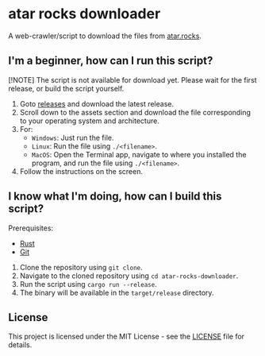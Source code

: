 # atar rocks downloader

A web-crawler/script to download the files from [atar.rocks](https://atar.rocks).

## I'm a beginner, how can I run this script?

[!NOTE]
The script is not available for download yet. Please wait for the first release, or build the script yourself.

1. Goto [releases](/releases) and download the latest release.
2. Scroll down to the assets section and download the file corresponding to your operating system and architecture.
3. For:
   - `Windows`: Just run the file.
   - `Linux`: Run the file using `./<filename>`.
   - `MacOS`: Open the Terminal app, navigate to where you installed the program, and run the file using `./<filename>`.
4. Follow the instructions on the screen.

## I know what I'm doing, how can I build this script?

Prerequisites:

- [Rust](https://www.rust-lang.org/tools/install)
- [Git](https://git-scm.com/downloads)

1. Clone the repository using `git clone`.
2. Navigate to the cloned repository using `cd atar-rocks-downloader`.
3. Run the script using `cargo run --release`.
4. The binary will be available in the `target/release` directory.

## License

This project is licensed under the MIT License - see the [LICENSE](/LICENSE) file for details.

